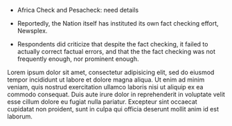 - Africa Check and Pesacheck:  need details

- Reportedly, the Nation itself has instituted its own fact checking effort, Newsplex.

- Respondents did criticize that despite the fact checking, it failed to actually correct factual errors, and that the the fact checking was not frequently enough, nor prominent enough.

<!-- {% figure caption: "This is the caption" %}
![Image]({{ site.baseurl }}/assets/img/testimage.jpg)
{% endfigure %} -->

Lorem ipsum dolor sit amet, consectetur adipisicing elit, sed do eiusmod tempor incididunt ut labore et dolore magna aliqua. Ut enim ad minim veniam, quis nostrud exercitation ullamco laboris nisi ut aliquip ex ea commodo consequat. Duis aute irure dolor in reprehenderit in voluptate velit esse cillum dolore eu fugiat nulla pariatur. Excepteur sint occaecat cupidatat non proident, sunt in culpa qui officia deserunt mollit anim id est laborum.
